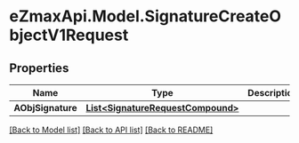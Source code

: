 
# eZmaxApi.Model.SignatureCreateObjectV1Request

## Properties

Name | Type | Description | Notes
------------ | ------------- | ------------- | -------------
**AObjSignature** | [**List&lt;SignatureRequestCompound&gt;**](SignatureRequestCompound.md) |  | 

[[Back to Model list]](../README.md#documentation-for-models)
[[Back to API list]](../README.md#documentation-for-api-endpoints)
[[Back to README]](../README.md)

